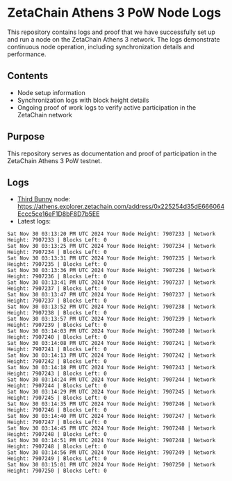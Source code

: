 # ZetaChain Athens 3 PoW Node Logs
This repository contains logs and proof that we have successfully set up and run a node on the ZetaChain Athens 3 network. The logs demonstrate continuous node operation, including synchronization details and performance.

## Contents
- Node setup information
- Synchronization logs with block height details
- Ongoing proof of work logs to verify active participation in the ZetaChain network

## Purpose
This repository serves as documentation and proof of participation in the ZetaChain Athens 3 PoW testnet.

## Logs

- [Third Bunny](https://thirdbunny.xyz/) node: https://athens.explorer.zetachain.com/address/0x225254d35dE666064Eccc5ce16eF1D8bF8D7b5EE
- Latest logs:
```
Sat Nov 30 03:13:20 PM UTC 2024 Your Node Height: 7907233 | Network Height: 7907233 | Blocks Left: 0
Sat Nov 30 03:13:25 PM UTC 2024 Your Node Height: 7907234 | Network Height: 7907234 | Blocks Left: 0
Sat Nov 30 03:13:31 PM UTC 2024 Your Node Height: 7907235 | Network Height: 7907235 | Blocks Left: 0
Sat Nov 30 03:13:36 PM UTC 2024 Your Node Height: 7907236 | Network Height: 7907236 | Blocks Left: 0
Sat Nov 30 03:13:41 PM UTC 2024 Your Node Height: 7907237 | Network Height: 7907237 | Blocks Left: 0
Sat Nov 30 03:13:47 PM UTC 2024 Your Node Height: 7907237 | Network Height: 7907237 | Blocks Left: 0
Sat Nov 30 03:13:52 PM UTC 2024 Your Node Height: 7907238 | Network Height: 7907238 | Blocks Left: 0
Sat Nov 30 03:13:57 PM UTC 2024 Your Node Height: 7907239 | Network Height: 7907239 | Blocks Left: 0
Sat Nov 30 03:14:03 PM UTC 2024 Your Node Height: 7907240 | Network Height: 7907240 | Blocks Left: 0
Sat Nov 30 03:14:08 PM UTC 2024 Your Node Height: 7907241 | Network Height: 7907241 | Blocks Left: 0
Sat Nov 30 03:14:13 PM UTC 2024 Your Node Height: 7907242 | Network Height: 7907242 | Blocks Left: 0
Sat Nov 30 03:14:18 PM UTC 2024 Your Node Height: 7907243 | Network Height: 7907243 | Blocks Left: 0
Sat Nov 30 03:14:24 PM UTC 2024 Your Node Height: 7907244 | Network Height: 7907244 | Blocks Left: 0
Sat Nov 30 03:14:29 PM UTC 2024 Your Node Height: 7907245 | Network Height: 7907245 | Blocks Left: 0
Sat Nov 30 03:14:35 PM UTC 2024 Your Node Height: 7907246 | Network Height: 7907246 | Blocks Left: 0
Sat Nov 30 03:14:40 PM UTC 2024 Your Node Height: 7907247 | Network Height: 7907247 | Blocks Left: 0
Sat Nov 30 03:14:45 PM UTC 2024 Your Node Height: 7907248 | Network Height: 7907248 | Blocks Left: 0
Sat Nov 30 03:14:51 PM UTC 2024 Your Node Height: 7907248 | Network Height: 7907248 | Blocks Left: 0
Sat Nov 30 03:14:56 PM UTC 2024 Your Node Height: 7907249 | Network Height: 7907249 | Blocks Left: 0
Sat Nov 30 03:15:01 PM UTC 2024 Your Node Height: 7907250 | Network Height: 7907250 | Blocks Left: 0
```
